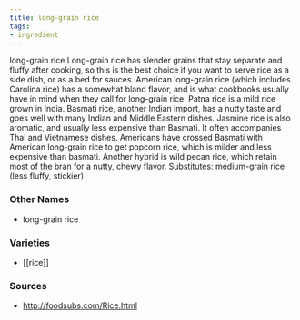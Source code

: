 ```yaml
---
title: long-grain rice
tags:
- ingredient
---
```

long-grain rice Long-grain rice has slender grains that stay separate and fluffy after cooking, so this is the best choice if you want to serve rice as a side dish, or as a bed for sauces. American long-grain rice (which includes Carolina rice) has a somewhat bland flavor, and is what cookbooks usually have in mind when they call for long-grain rice. Patna rice is a mild rice grown in India. Basmati rice, another Indian import, has a nutty taste and goes well with many Indian and Middle Eastern dishes. Jasmine rice is also aromatic, and usually less expensive than Basmati. It often accompanies Thai and Vietnamese dishes. Americans have crossed Basmati with American long-grain rice to get popcorn rice, which is milder and less expensive than basmati. Another hybrid is wild pecan rice, which retain most of the bran for a nutty, chewy flavor. Substitutes: medium-grain rice (less fluffy, stickier)

### Other Names

* long-grain rice

### Varieties

* [[rice]]

### Sources
* http://foodsubs.com/Rice.html
